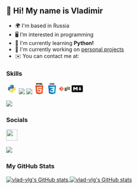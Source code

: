 ## 👋 Hi! My name is Vladimir

- 🌍 I'm based in Russia
- 🖥️ I’m interested in programming
- 🧠 I'm currently learning **Python!**
- 🚀 I'm currently working on [personal projects](https://github.com/vlad-vlg?tab=repositories)
- ✉️ You can contact me at:

### Skills 

<code><img height="30" src="https://raw.githubusercontent.com/github/explore/80688e429a7d4ef2fca1e82350fe8e3517d3494d/topics/python/python.png"></code>
<code><img height="30" src="https://avatars.githubusercontent.com/u/288276?s=200&v=4"></code>
<code><img height="30" src="https://avatars.githubusercontent.com/u/21206976?s=200&v=4"></code>
<code><img height="30" src="https://raw.githubusercontent.com/github/explore/80688e429a7d4ef2fca1e82350fe8e3517d3494d/topics/html/html.png"></code>
<code><img height="30" src="https://raw.githubusercontent.com/github/explore/80688e429a7d4ef2fca1e82350fe8e3517d3494d/topics/css/css.png"></code>
<code><img height="30" src="https://raw.githubusercontent.com/github/explore/80688e429a7d4ef2fca1e82350fe8e3517d3494d/topics/git/git.png"></code>
<code><img height="30" src="https://raw.githubusercontent.com/github/explore/80688e429a7d4ef2fca1e82350fe8e3517d3494d/topics/markdown/markdown.png"></code>


[![](https://www.codewars.com/users/Vlad_e/badges/micro)](https://www.codewars.com/users/Vlad_e)


### Socials 

<p align="left">
  <a href="https://www.github.com/vlad-vlg" target="_blank" rel="noreferrer">
    <picture>
      <source media="(prefers-color-scheme: dark)" srcset="https://raw.githubusercontent.com/danielcranney/readme-generator/main/public/icons/socials/github-dark.svg" />
      <source media="(prefers-color-scheme: light)" srcset="https://raw.githubusercontent.com/danielcranney/readme-generator/main/public/icons/socials/github.svg" />
      <img src="https://raw.githubusercontent.com/danielcranney/readme-generator/main/public/icons/socials/github.svg" width="30" height="30" />
    </picture>
  </a></p>
  
<a href="https://www.github.com/vlad-vlg" target="_blank" rel="noreferrer"><img src="https://img.shields.io/github/followers/vlad-vlg?logo=github&style=for-the-badge&color=0891b2&labelColor=1c1917" /></a>

### My GitHub Stats

<a href="http://www.github.com/vlad-vlg">
  <img height=200 width=400 align="center" src="https://github-readme-stats.vercel.app/api?username=vlad-vlg&show_icons=true&hide=contribs&count_private=true&title_color=5FABEE&text_color=718CA1&icon_color=5FABEE&bg_color=deg,000000,27272a&hide_border=true&rank_icon=percentile" alt="vlad-vlg's GitHub stats" />
</a>
<a href="http://www.github.com/vlad-vlg">
  <img height=200 width=370 align="center" src="https://github-readme-streak-stats.herokuapp.com/?user=vlad-vlg&stroke=5FABEE&background=27272a&ring=87cefa&fire=0099ff&currStreakNum=5FABEE&currStreakLabel=5FABEE&sideNums=5FABEE&sideLabels=5FABEE&dates=5FABEE&hide_border=true" alt="vlad-vlg's GitHub stats" />
</a>

